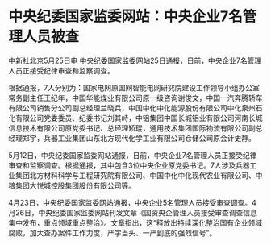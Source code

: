 # 中央纪委国家监委网站：中央企业7名管理人员被查

中新社北京5月25日电 中央纪委国家监委网站25日通报，日前，中央企业7名管理人员正接受纪律审查和监察调查。

根据通报，7人分别为：国家电网原国网智能电网研究院建设工作领导小组办公室常务副主任王纪年，中国华能煤业有限公司原一级咨询谢俊文，中国一汽奔腾轿车有限公司销售分公司副总经理兰晓兵，中国中化中化能源股份有限公司中化泉州石化有限公司党委委员、纪委书记刘其峙，中铝集团中国长城铝业有限公司河南长城信息技术有限公司原党委书记、总经理矫琨，通用技术集团国际物流有限公司副总经理郑宇，兵器工业集团山东北方现代化学工业有限公司仓储公司原会计史静。

5月12日，中央纪委国家监委网站通报，日前，中央企业7名管理人员正接受纪律审查和监察调查。根据通报，其中包含3位中央企业原党委书记。7人涉及兵器工业集团北方材料科学与工程研究院有限公司、中国中化中化现代农业有限公司、中粮集团大悦城控股集团股份有限公司等。

4月23日，中央纪委国家监委网站通报，中央企业5名管理人员接受审查调查。4月26日，中央纪委国家监委网站刊发文章《国资央企管理人员接受审查调查信息集中发布，重点领域重点整治》。文章指出，这“释放出持续深化整治国有企业领域腐败，加大查办案件工作力度，严字当头、一严到底的强烈信号”。

